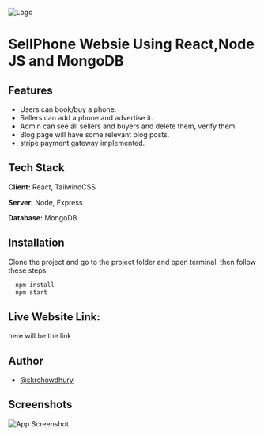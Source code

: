 ![Logo](https://i.ibb.co/3Fmnx2f/Sell-Phone-removebg-preview.png)

# SellPhone Websie Using React,Node JS and MongoDB

## Features

- Users can book/buy a phone.
- Sellers can add a phone and advertise it.
- Admin can see all sellers and buyers and delete them, verify them.
- Blog page will have some relevant blog posts.
- stripe payment gateway implemented.

## Tech Stack

**Client:** React, TailwindCSS

**Server:** Node, Express

**Database:** MongoDB

## Installation

Clone the project and go to the project folder and open terminal. then follow these steps:

```bash
  npm install
  npm start
```

## Live Website Link:

here will be the link

## Author

- [@skrchowdhury](https://github.com/SkrChowdhury)

## Screenshots

![App Screenshot](https://i.ibb.co/zFzLqsS/screencapture-localhost-3000-2022-11-25-13-03-34.png)
